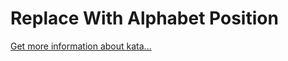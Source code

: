 Replace With Alphabet Position
=
[Get more information about kata...](https://www.codewars.com//kata/546f922b54af40e1e90001da)